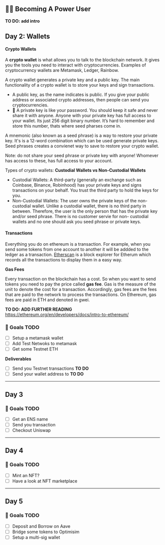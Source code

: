 ## 👩‍🔬 Becoming A Power User 

**TO DO: add intro**

## Day 2: Wallets

#### Crypto Wallets

A **crypto wallet** is what allows you to talk to the blockchain network. It gives you the tools you need to interact with cryptocurrencies. Examples of cryptocurrency wallets are Metamask, Ledger, Rainbow.

A crypto wallet generates a private key and a public key. The main functionality of a crypto wallet is to store your keys and sign transactions. 

-	A public key, as the name indicates is public. If you give your public address or associated crypto addresses, then people can send you cryptocurrencies. 
-	🔐 A private key is like your password. You should keep it safe and never share it with anyone. Anyone with your private key has full access to your wallet. 
Its just 256 digit binary number. It’s hard to remember and store this number, thats where seed pharses come in. 

A mnemonic (also known as a seed phrase) is a way to restore your private key. It's is a 12-word combination which can be used generate private keys. 
Seed phrases creates a convienet way to save to restore your crypto wallet. 

Note: do not share your seed phrase or private key with anyone! Whomever has access to these, has full access to your account.

Types of crypto wallets: **Custodial Wallets vs Non-Custodial Wallets**

-	Custodial Wallets: A third-party (generally an exchange such as Coinbase, Binance, Robinhood) has your private keys and signs transactions on your behalf. You trust the third party to hold the keys for you.
-	Non-Custodial Wallets: The user owns the private keys of the non-custodial wallet. Unlike a custodial wallet, there is no third party in between. Therefore, the user is the only person that has the private key and/or seed phrase. There is no customer servie for non- custodial wallets and no one should ask you seed phrase or private keys. 

#### Transactions 

Everything you do on ethereum is a transaction. For example, 
when you send some tokens from one account to another it will be addded to the ledger as a transaction. 
[Etherscan](https://etherscan.io/) is a block explorer for Etherum which records all the transactions to display them in a easy way. 

**Gas Fees** 

Every transaction on the blockchain has a cost. So when you want to send tokens you need to pay the price called **gas fee**. Gas is the measure of the unit to denote the cost for a transaction. Accordingly, gas fees are the fees that are paid to the network to process the transactions. 
On Ethereum, gas fees are paid in ETH and denoted in gwei. 

**TO DO: ADD FURTHER READING** https://ethereum.org/en/developers/docs/intro-to-ethereum/ 

### 🥅 Goals TODO
- [ ] Setup a metamask wallet 
- [ ] Add Test Netwoks to metamask 
- [ ] Get some Testnet ETH

**Deliverables**
- [ ] Send you Testnet transactions **TO DO**
- [ ] Send your wallet address to **TO DO**

----  
  
## Day 3 
  
### 🥅 Goals TODO
- [ ] 	Get an ENS name 
- [ ]  Send you transaction 
- [ ]  Checkout Uniswap 
  
----  
  
## Day 4
  
### 🥅 Goals TODO
- [ ] Mint an NFT?
- [ ] Have a look at NFT marketplace 
  
----  
  
## Day 5
  
### 🥅 Goals TODO
- [ ] Deposit and Borrow on Aave 
- [ ] Bridge some tokens to Optimisim 
- [ ] Setup a multi-sig wallet
